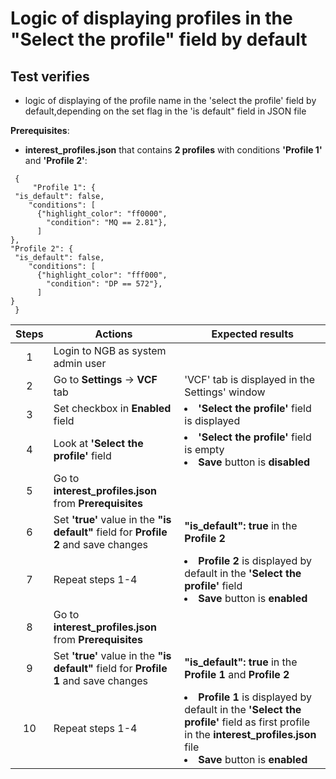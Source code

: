 
# Logic of displaying profiles in the "Select the profile" field by default

Test verifies
 - 
 - logic of displaying of the profile name in the 'select the profile' field by default,depending on the set flag in the 'is default" field in JSON file

**Prerequisites**:
 -  **interest_profiles.json** that contains **2 profiles** with conditions **'Profile 1'** and **'Profile 2'**:
```
 {
     "Profile 1": {
 "is_default": false,
    "conditions": [
      {"highlight_color": "ff0000",
        "condition": "MQ == 2.81"},
      ]
},
"Profile 2": {
 "is_default": false,
    "conditions": [
      {"highlight_color": "fff000",
        "condition": "DP == 572"},
      ]
}
 }
```

| Steps | Actions | Expected results |
| :---: | --- | --- |
| 1 | Login to NGB as system admin user | |
| 2 | Go to  **Settings** -> **VCF** tab | 'VCF' tab is displayed in the Settings' window|
| 3 | Set checkbox in **Enabled** field | <li> **'Select the profile'** field is displayed  |
| 4 | Look at **'Select the profile'** field | <li>**'Select the profile'** field is empty <li> **Save** button is **disabled** |
| 5 | Go to **interest_profiles.json** from **Prerequisites**| |
| 6 | Set **'true'** value in the **"is default"** field for **Profile 2** and save changes | **"is_default": true** in the **Profile 2** | 
| 7 | Repeat steps 1-4| <li> **Profile 2** is displayed by default in the **'Select the profile'** field <li> **Save** button is **enabled**|
| 8 |  Go to **interest_profiles.json** from **Prerequisites**| |
| 9| Set **'true'** value in the **"is default"** field for **Profile 1** and save changes | **"is_default": true** in the **Profile 1** and **Profile 2** | 
| 10| Repeat steps 1-4 | <li>**Profile 1** is displayed by default in the **'Select the profile'** field as first profile in the **interest_profiles.json** file<li> **Save** button is **enabled**|
